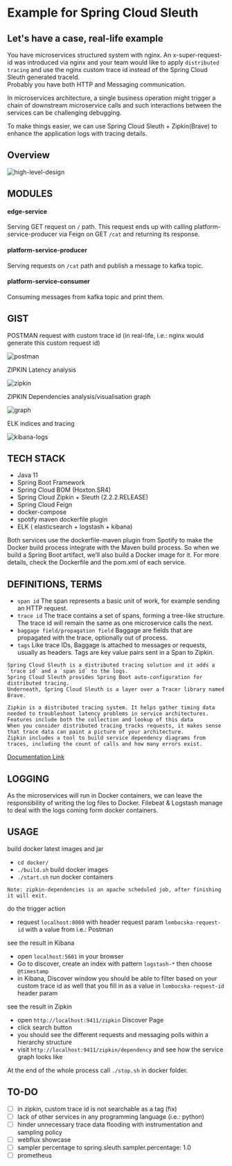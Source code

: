 # Example for Spring Cloud Sleuth 

## Let's have a case, real-life example
 
You have microservices structured system with nginx. An x-super-request-id was introduced via nginx
and your team would like to apply `distributed tracing` and use the nginx custom trace id instead of the Spring Cloud Sleuth
generated traceId.  
Probably you have both HTTP and Messaging communication.

In microservices architecture, a single business operation might trigger a chain of downstream microservice calls 
and such interactions between the services can be challenging debugging. 

To make things easier, we can use Spring Cloud Sleuth + Zipkin(Brave) to enhance the application logs with tracing details.

## Overview

![high-level-design](microservices-service-structure.jpg)



## MODULES

#### edge-service

Serving  GET request on `/` path. This request ends up with calling platform-service-producer via Feign on GET `/cat`
and returning its response.


#### platform-service-producer

Serving requests on `/cat` path and publish a message to kafka topic.


#### platform-service-consumer

Consuming messages from kafka topic and print them.



## GIST

POSTMAN request with custom trace id (in real-life, i.e.: nginx would generate this custom request id)

![postman](postman.png)



ZIPKIN Latency analysis

![zipkin](latency-analysis.png)


ZIPKIN Dependencies analysis/visualisation graph

![graph](zipkin-dependencies-visualisation-graph.png)


ELK indices and tracing

![kibana-logs](kibana-logs-filtered-by-custom-trace-id.png)


## TECH STACK

- Java 11
- Spring Boot Framework
- Spring Cloud BOM (Hoxton.SR4)
- Spring Cloud Zipkin + Sleuth (2.2.2.RELEASE)
- Spring Cloud Feign
- docker-compose
- spotify maven dockerfile plugin
- ELK ( elasticsearch + logstash + kibana)

Both services use the dockerfile-maven plugin from Spotify to make the Docker build process integrate with the Maven build process. 
So when we build a Spring Boot artifact, we’ll also build a Docker image for it. 
For more details, check the Dockerfile and the pom.xml of each service.


## DEFINITIONS, TERMS

- `span id` The span represents a basic unit of work, for example sending an HTTP request.
- `trace id` The trace contains a set of spans, forming a tree-like structure. The trace id will remain the same as one microservice calls the next.
- `baggage field/propagation field` Baggage are fields that are propagated with the trace, optionally out of process. 
- `tags` Like trace IDs, Baggage is attached to messages or requests, usually as headers. Tags are key value pairs sent in a Span to Zipkin. 


```
Spring Cloud Sleuth is a distributed tracing solution and it adds a `trace id` and a `span id` to the logs.
Spring Cloud Sleuth provides Spring Boot auto-configuration for distributed tracing. 
Underneath, Spring Cloud Sleuth is a layer over a Tracer library named Brave.

Zipkin is a distributed tracing system. It helps gather timing data needed to troubleshoot latency problems in service architectures. 
Features include both the collection and lookup of this data
When you consider distributed tracing tracks requests, it makes sense that trace data can paint a picture of your architecture.
Zipkin includes a tool to build service dependency diagrams from traces, including the count of calls and how many errors exist.
```

[Documentation Link](https://cloud.spring.io/spring-cloud-static/spring-cloud-sleuth/2.0.1.RELEASE/single/spring-cloud-sleuth.html#_terminology)

## LOGGING

As the microservices will run in Docker containers, we can leave the responsibility of writing the log files to Docker. 
Filebeat & Logstash manage to deal with the logs coming form docker containers.

## USAGE


build docker latest images and jar

-  `cd docker/`
- `./build.sh` build docker images
-  `./start.sh` run docker containers

```
Note: zipkin-dependencies is an apache scheduled job, after finishing it will exit.
```


do the trigger action

- request `localhost:8080` with header request param `lombocska-request-id` with a value from i.e.: Postman


see the result in Kibana

- open `localhost:5601` in your browser
- Go to discover, create an index with pattern `logstash-*` then choose `@timestamp`
- in Kibana, Discover window you should be able to filter based on your custom trace id as well that you fill in as a value in `lombocska-request-id` header param


see the result in Zipkin

- open `http://localhost:9411/zipkin` Discover Page
- click search button
- you should see the different requests and messaging polls within a hierarchy structure
- visit `http://localhost:9411/zipkin/dependency` and see how the service graph looks like

At the end of the whole process call `./stop.sh` in docker folder.

## TO-DO
- [ ] in zipkin, custom trace id is not searchable as a tag (fix)
- [ ] lack of other services in any programming language (i.e.: python)
- [ ] hinder unnecessary trace data flooding with instrumentation and sampling policy
- [ ] webflux showcase
- [ ] sampler percentage to spring.sleuth.sampler.percentage: 1.0
- [ ] prometheus
